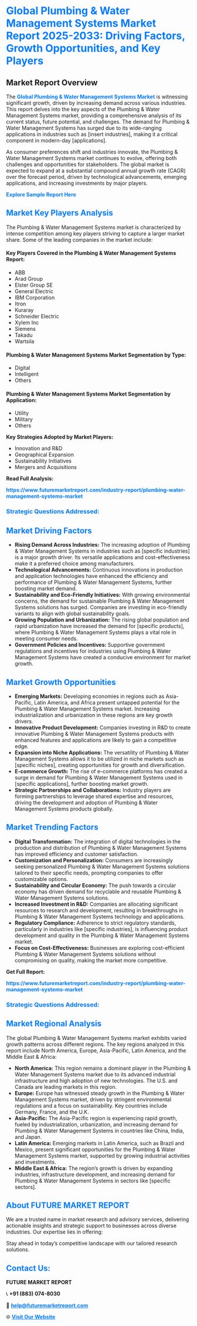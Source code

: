 <h1 style="color: #007BFF;">Global Plumbing & Water Management Systems Market Report 2025-2033: Driving Factors, Growth Opportunities, and Key Players</h1>

<section id="overview">
<h2>Market Report Overview</h2>
<p>The <a href="https://www.futuremarketreport.com/industry-report/plumbing-water-management-systems-market" style="color: #007BFF; text-decoration: none;"><strong>Global Plumbing & Water Management Systems Market</strong></a> is witnessing significant growth, driven by increasing demand across various industries. This report delves into the key aspects of the Plumbing & Water Management Systems market, providing a comprehensive analysis of its current status, future potential, and challenges. The demand for Plumbing & Water Management Systems has surged due to its wide-ranging applications in industries such as [insert industries], making it a critical component in modern-day [applications].</p>
<p>As consumer preferences shift and industries innovate, the Plumbing & Water Management Systems market continues to evolve, offering both challenges and opportunities for stakeholders. The global market is expected to expand at a substantial compound annual growth rate (CAGR) over the forecast period, driven by technological advancements, emerging applications, and increasing investments by major players.</p>
</section>

<section id="overview">
<p><a href="https://www.futuremarketreport.com/request-sample/reportId=55519" style="color: #007BFF; text-decoration: none;"><strong>Explore Sample Report Here</strong></a></p>
</section>

<section id="key-players">
<h2 style="color: #007BFF;">Market Key Players Analysis</h2>
<p>The Plumbing & Water Management Systems market is characterized by intense competition among key players striving to capture a larger market share. Some of the leading companies in the market include:</p>
<h4>Key Players Covered in the Plumbing & Water Management Systems Report:</h4>
<ul><li>ABB</li><li>Arad Group</li><li>Elster Group SE</li><li>General Electric</li><li>IBM Corporation</li><li>Itron</li><li>Kuraray</li><li>Schneider Electric</li><li>Xylem Inc</li><li>Siemens</li><li>Takadu</li><li>Wartsila</li></ul>
<h4>Plumbing & Water Management Systems Market Segmentation by Type:</h4>
<ul><li>Digital</li><li>Intelligent</li><li>Others</li></ul>

<h4>Plumbing & Water Management Systems Market Segmentation by Application:</h4>
<ul><li>Utility</li><li>Military</li><li>Others</li></ul>
<p><strong>Key Strategies Adopted by Market Players:</strong></p>
<ul>
<li>Innovation and R&D</li>
<li>Geographical Expansion</li>
<li>Sustainability Initiatives</li>
<li>Mergers and Acquisitions</li>
</ul>
</section>

<section>
<p><strong>Read Full Analysis: </strong></p><a href="https://www.futuremarketreport.com/industry-report/plumbing-water-management-systems-market" style="color: #007BFF; text-decoration: none;"><strong>https://www.futuremarketreport.com/industry-report/plumbing-water-management-systems-market</strong></a>
<h3 style="color: #007BFF;">Strategic Questions Addressed:</h3>
</section>

<section id="driving-factors">
<h2 style="color: #007BFF;">Market Driving Factors</h2>
<ul>
<li><strong>Rising Demand Across Industries:</strong> The increasing adoption of Plumbing & Water Management Systems in industries such as [specific industries] is a major growth driver. Its versatile applications and cost-effectiveness make it a preferred choice among manufacturers.</li>
<li><strong>Technological Advancements:</strong> Continuous innovations in production and application technologies have enhanced the efficiency and performance of Plumbing & Water Management Systems, further boosting market demand.</li>
<li><strong>Sustainability and Eco-Friendly Initiatives:</strong> With growing environmental concerns, the demand for sustainable Plumbing & Water Management Systems solutions has surged. Companies are investing in eco-friendly variants to align with global sustainability goals.</li>
<li><strong>Growing Population and Urbanization:</strong> The rising global population and rapid urbanization have increased the demand for [specific products], where Plumbing & Water Management Systems plays a vital role in meeting consumer needs.</li>
<li><strong>Government Policies and Incentives:</strong> Supportive government regulations and incentives for industries using Plumbing & Water Management Systems have created a conducive environment for market growth.</li>
</ul>
</section>

<section id="growth-opportunities">
<h2 style="color: #007BFF;">Market Growth Opportunities</h2>
<ul>
<li><strong>Emerging Markets:</strong> Developing economies in regions such as Asia-Pacific, Latin America, and Africa present untapped potential for the Plumbing & Water Management Systems market. Increasing industrialization and urbanization in these regions are key growth drivers.</li>
<li><strong>Innovative Product Development:</strong> Companies investing in R&D to create innovative Plumbing & Water Management Systems products with enhanced features and applications are likely to gain a competitive edge.</li>
<li><strong>Expansion into Niche Applications:</strong> The versatility of Plumbing & Water Management Systems allows it to be utilized in niche markets such as [specific niches], creating opportunities for growth and diversification.</li>
<li><strong>E-commerce Growth:</strong> The rise of e-commerce platforms has created a surge in demand for Plumbing & Water Management Systems used in [specific applications], further boosting market growth.</li>
<li><strong>Strategic Partnerships and Collaborations:</strong> Industry players are forming partnerships to leverage shared expertise and resources, driving the development and adoption of Plumbing & Water Management Systems products globally.</li>
</ul>
</section>

<section id="trending-factors">
<h2 style="color: #007BFF;">Market Trending Factors</h2>
<ul>
<li><strong>Digital Transformation:</strong> The integration of digital technologies in the production and distribution of Plumbing & Water Management Systems has improved efficiency and customer satisfaction.</li>
<li><strong>Customization and Personalization:</strong> Consumers are increasingly seeking personalized Plumbing & Water Management Systems solutions tailored to their specific needs, prompting companies to offer customizable options.</li>
<li><strong>Sustainability and Circular Economy:</strong> The push towards a circular economy has driven demand for recyclable and reusable Plumbing & Water Management Systems solutions.</li>
<li><strong>Increased Investment in R&D:</strong> Companies are allocating significant resources to research and development, resulting in breakthroughs in Plumbing & Water Management Systems technology and applications.</li>
<li><strong>Regulatory Compliance:</strong> Adherence to strict regulatory standards, particularly in industries like [specific industries], is influencing product development and quality in the Plumbing & Water Management Systems market.</li>
<li><strong>Focus on Cost-Effectiveness:</strong> Businesses are exploring cost-efficient Plumbing & Water Management Systems solutions without compromising on quality, making the market more competitive.</li>
</ul>
</section>

<section>
<p><strong>Get Full Report: </strong></p><a href="https://www.futuremarketreport.com/industry-report/plumbing-water-management-systems-market" style="color: #007BFF; text-decoration: none;"><strong>https://www.futuremarketreport.com/industry-report/plumbing-water-management-systems-market</strong></a>
<h3 style="color: #007BFF;">Strategic Questions Addressed:</h3>
</section>


<section id="regional-analysis">
<h2 style="color: #007BFF;">Market Regional Analysis</h2>
<p>The global Plumbing & Water Management Systems market exhibits varied growth patterns across different regions. The key regions analyzed in this report include North America, Europe, Asia-Pacific, Latin America, and the Middle East & Africa:</p>
<ul>
<li><strong>North America:</strong> This region remains a dominant player in the Plumbing & Water Management Systems market due to its advanced industrial infrastructure and high adoption of new technologies. The U.S. and Canada are leading markets in this region.</li>
<li><strong>Europe:</strong> Europe has witnessed steady growth in the Plumbing & Water Management Systems market, driven by stringent environmental regulations and a focus on sustainability. Key countries include Germany, France, and the U.K.</li>
<li><strong>Asia-Pacific:</strong> The Asia-Pacific region is experiencing rapid growth, fueled by industrialization, urbanization, and increasing demand for Plumbing & Water Management Systems in countries like China, India, and Japan.</li>
<li><strong>Latin America:</strong> Emerging markets in Latin America, such as Brazil and Mexico, present significant opportunities for the Plumbing & Water Management Systems market, supported by growing industrial activities and investments.</li>
<li><strong>Middle East & Africa:</strong> The region’s growth is driven by expanding industries, infrastructure development, and increasing demand for Plumbing & Water Management Systems in sectors like [specific sectors].</li>
</ul>
</section>

<footer>
<h2 style="color: #007BFF;">About FUTURE MARKET REPORT</h2>
<p>We are a trusted name in market research and advisory services, delivering actionable insights and strategic support to businesses across diverse industries. Our expertise lies in offering:</p>

<p>Stay ahead in today’s competitive landscape with our tailored research solutions.</p>

<h2 style="color: #007BFF;">Contact Us:</h2>
<p><strong>FUTURE MARKET REPORT</strong></p>
<p>📞 <strong>+91 (883) 074-8030</strong></p>
<p>📧 <strong><a href="mailto:help@futuremarketreport.com" style="color: #007BFF;">help@futuremarketreport.com</a></strong></p>
<p>🌐 <strong><a href="https://www.futuremarketreport.com/" style="color: #007BFF;">Visit Our Website</a></strong></p>
</footer>